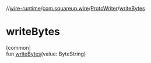 //[wire-runtime](../../../index.md)/[com.squareup.wire](../index.md)/[ProtoWriter](index.md)/[writeBytes](write-bytes.md)

# writeBytes

[common]\
fun [writeBytes](write-bytes.md)(value: ByteString)
